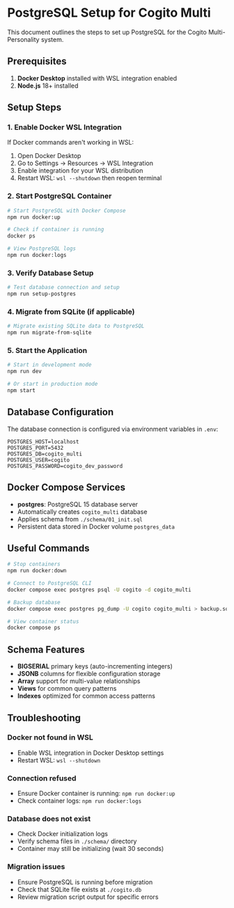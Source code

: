 # PostgreSQL Setup for Cogito Multi

This document outlines the steps to set up PostgreSQL for the Cogito Multi-Personality system.

## Prerequisites

1. **Docker Desktop** installed with WSL integration enabled
2. **Node.js** 18+ installed

## Setup Steps

### 1. Enable Docker WSL Integration

If Docker commands aren't working in WSL:

1. Open Docker Desktop
2. Go to Settings → Resources → WSL Integration
3. Enable integration for your WSL distribution
4. Restart WSL: `wsl --shutdown` then reopen terminal

### 2. Start PostgreSQL Container

```bash
# Start PostgreSQL with Docker Compose
npm run docker:up

# Check if container is running
docker ps

# View PostgreSQL logs
npm run docker:logs
```

### 3. Verify Database Setup

```bash
# Test database connection and setup
npm run setup-postgres
```

### 4. Migrate from SQLite (if applicable)

```bash
# Migrate existing SQLite data to PostgreSQL
npm run migrate-from-sqlite
```

### 5. Start the Application

```bash
# Start in development mode
npm run dev

# Or start in production mode
npm start
```

## Database Configuration

The database connection is configured via environment variables in `.env`:

```
POSTGRES_HOST=localhost
POSTGRES_PORT=5432
POSTGRES_DB=cogito_multi
POSTGRES_USER=cogito
POSTGRES_PASSWORD=cogito_dev_password
```

## Docker Compose Services

- **postgres**: PostgreSQL 15 database server
- Automatically creates `cogito_multi` database
- Applies schema from `./schema/01_init.sql`
- Persistent data stored in Docker volume `postgres_data`

## Useful Commands

```bash
# Stop containers
npm run docker:down

# Connect to PostgreSQL CLI
docker compose exec postgres psql -U cogito -d cogito_multi

# Backup database
docker compose exec postgres pg_dump -U cogito cogito_multi > backup.sql

# View container status
docker compose ps
```

## Schema Features

- **BIGSERIAL** primary keys (auto-incrementing integers)
- **JSONB** columns for flexible configuration storage
- **Array** support for multi-value relationships
- **Views** for common query patterns
- **Indexes** optimized for common access patterns

## Troubleshooting

### Docker not found in WSL
- Enable WSL integration in Docker Desktop settings
- Restart WSL: `wsl --shutdown`

### Connection refused
- Ensure Docker container is running: `npm run docker:up`
- Check container logs: `npm run docker:logs`

### Database does not exist
- Check Docker initialization logs
- Verify schema files in `./schema/` directory
- Container may still be initializing (wait 30 seconds)

### Migration issues
- Ensure PostgreSQL is running before migration
- Check that SQLite file exists at `./cogito.db`
- Review migration script output for specific errors
